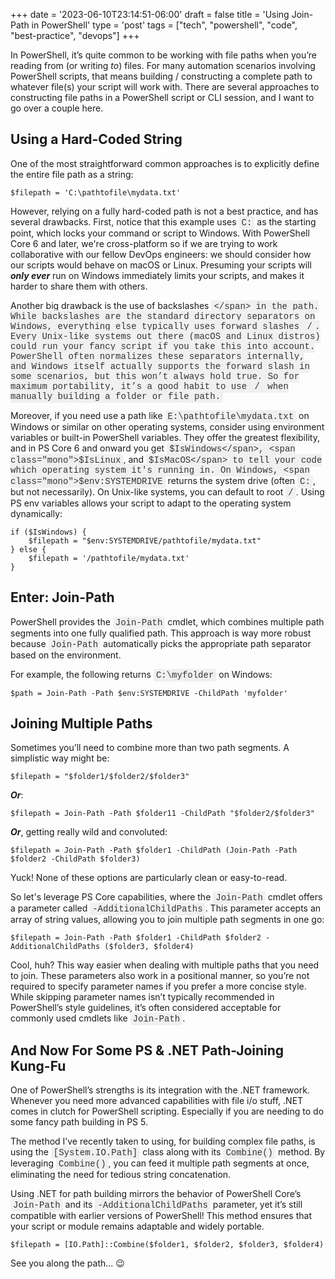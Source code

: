 +++
date = '2023-06-10T23:14:51-06:00'
draft = false
title = 'Using Join-Path in PowerShell'
type = 'post'
tags = ["tech", "powershell", "code", "best-practice", "devops"]
+++

<style>
/* Base style for code blocks */
.code-block {
    padding: 15px;                    /* Padding around the code */
    font-family: 'Courier New', Courier, monospace; /* Monospace font */
    white-space: pre-wrap;            /* Preserve whitespace and wrap lines */
    border-radius: 5px;               /* Rounded corners */
    overflow-x: auto;                 /* Horizontal scroll if needed */
    margin: 20px 0;                   /* Vertical spacing */
    /* Default colors (light mode) */
    background-color: #f5f5f5;        /* Light gray background */
    border: 1px solid #ddd;           /* Light border */
    color: #333;                      /* Dark text for readability */
}

/* Style for inline monospace text */
.mono {
    font-family: 'Courier New', Courier, monospace; /* Monospace font */
    background-color: #f0f0f0;        /* Light background to highlight */
    padding: 2px 4px;                  /* Padding around text */
    border-radius: 3px;                /* Rounded corners */
}

/* Dark mode overrides for code blocks */
@media (prefers-color-scheme: dark) {
    .code-block {
        background-color: #2d2d2d;    /* Dark background */
        border: 1px solid #555;        /* Darker border */
        color: #f8f8f2;                /* Light text for readability */
    }

    .mono {
        background-color: #3c3c3c;     /* Darker background for inline code */
        color: #f8f8f2;                /* Light text */
    }
}

/* Optional: Light mode overrides (for explicitness) */
@media (prefers-color-scheme: light) {
    .code-block {
        background-color: #f5f5f5;     /* Light gray background */
        border: 1px solid #ddd;        /* Light border */
        color: #333;                   /* Dark text */
    }

    .mono {
        background-color: #f0f0f0;     /* Light background */
        color: #333;                   /* Dark text */
    }
}
</style>

In PowerShell, it’s quite common to be working with file paths when you’re reading from (or writing <i>to</i>) files. For many automation scenarios involving PowerShell scripts, that means building / constructing a complete path to whatever file(s) your script will work with. There are several approaches to constructing file paths in a PowerShell script or CLI session, and I want to go over a couple here.<br />

## Using a Hard-Coded String

One of the most straightforward common approaches is to explicitly define the entire file path as a string:

~~~
$filepath = 'C:\pathtofile\mydata.txt'
~~~

However, relying on a fully hard-coded path is not a best practice, and has several drawbacks.  First, notice that this example uses <span class="mono">C:</span> as the starting point, which locks your command or script to Windows. With PowerShell Core 6 and later, we're cross-platform so if we are trying to work collaborative with our fellow DevOps engineers: we should consider how our scripts would behave on macOS or Linux. Presuming your scripts will <b><i>only ever</i></b> run on Windows immediately limits your scripts, and makes it harder to share them with others.

Another big drawback is the use of backslashes <span class="mono">\</span> in the path. While backslashes are the standard directory separators on Windows, everything else typically uses forward slashes <span class="mono">/</span>. Every Unix-like systems out there (macOS and Linux distros) could run your fancy script if you take this into account.  PowerShell often normalizes these separators internally, and Windows itself actually supports the forward slash in some scenarios, but this won’t always hold true.  So for maximum portability, it’s a good habit to use <span class="mono">/</span> when manually building a folder or file path.

Moreover, if you need use a path like <span class="mono">E:\pathtofile\mydata.txt</span> on Windows or similar on other operating systems, consider using environment variables or built-in PowerShell variables.  They offer the greatest flexibility, and in PS Core 6 and onward you get <span class="mono">$IsWindows</span>, <span class="mono">$IsLinux</span>, and <span class="mono">$IsMacOS</span> to tell your code which operating system it's running in. On Windows, <span class="mono">$env:SYSTEMDRIVE</span> returns the system drive (often <span class="mono">C:</span>, but not necessarily). On Unix-like systems, you can default to root <span class="mono">/</span>. Using PS env variables allows your script to adapt to the operating system dynamically:

~~~
if ($IsWindows) {
    $filepath = "$env:SYSTEMDRIVE/pathtofile/mydata.txt"
} else {
    $filepath = '/pathtofile/mydata.txt'
}
~~~

## Enter: Join-Path

PowerShell provides the <span class="mono">Join-Path</span> cmdlet, which combines multiple path segments into one fully qualified path. This approach is way more robust because <span class="mono">Join-Path</span> automatically picks the appropriate path separator based on the environment. 

For example, the following returns <span class="mono">C:\myfolder</span> on Windows:

~~~
$path = Join-Path -Path $env:SYSTEMDRIVE -ChildPath 'myfolder'
~~~

## Joining Multiple Paths

Sometimes you’ll need to combine more than two path segments. A simplistic way might be:

~~~
$filepath = "$folder1/$folder2/$folder3"
~~~

<b><i>Or</b></i>:

~~~
$filepath = Join-Path -Path $folder11 -ChildPath "$folder2/$folder3"
~~~

<b><i>Or</b></i>, getting really wild and convoluted:

~~~
$filepath = Join-Path -Path $folder1 -ChildPath (Join-Path -Path $folder2 -ChildPath $folder3)
~~~

Yuck! None of these options are particularly clean or easy-to-read. <br />

So let's leverage PS Core capabilities, where the <span class="mono">Join-Path</span> cmdlet offers a parameter called <span class="mono">-AdditionalChildPaths</span>. This parameter accepts an array of string values, allowing you to join multiple path segments in one go:

~~~
$filepath = Join-Path -Path $folder1 -ChildPath $folder2 -AdditionalChildPaths ($folder3, $folder4)
~~~

Cool, huh? This way easier when dealing with multiple paths that you need to join. These parameters also work in a positional manner, so you’re not required to specify parameter names if you prefer a more concise style. While skipping parameter names isn’t typically recommended in PowerShell’s style guidelines, it’s often considered acceptable for commonly used cmdlets like <span class="mono">Join-Path</span>.<br />

## And Now For Some PS & .NET Path-Joining Kung-Fu

One of PowerShell’s strengths is its integration with the .NET framework. Whenever you need more advanced capabilities with file i/o stuff, .NET comes in clutch for PowerShell scripting. Especially if you are needing to do some fancy path building in PS 5.  <br /> 

The method I’ve recently taken to using, for building complex file paths, is using the <span class="mono">[System.IO.Path]</span> class along with its <span class="mono">Combine()</span> method. By leveraging <span class="mono">Combine()</span>, you can feed it multiple path segments at once, eliminating the need for tedious string concatenation. <br />

Using .NET for path building mirrors the behavior of PowerShell Core’s <span class="mono">Join-Path</span> and its <span class="mono">-AdditionalChildPaths</span> parameter, yet it’s still compatible with earlier versions of PowerShell! This method ensures that your script or module remains adaptable and widely portable.

~~~
$filepath = [IO.Path]::Combine($folder1, $folder2, $folder3, $folder4)
~~~

See you along the path... 😉